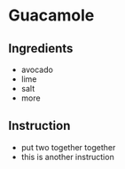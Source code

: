 # Guacamole
## Ingredients
* avocado
* lime
* salt
* more
## Instruction
* put two together together
* this is another instruction
